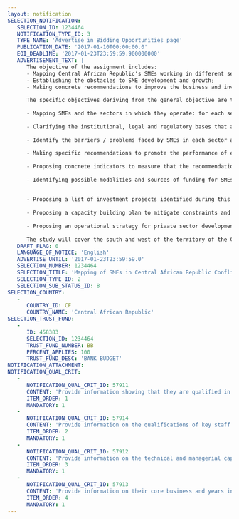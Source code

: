```yaml
---
layout: notification
SELECTION_NOTIFICATION: 
   SELECTION_ID: 1234464
   NOTIFICATION_TYPE_ID: 3
   TYPE_NAME: 'Advertise in Bidding Opportunities page'
   PUBLICATION_DATE: '2017-01-10T00:00:00.0'
   EOI_DEADLINE: '2017-01-23T23:59:59.900000000'
   ADVERTISEMENT_TEXT: |
      The objective of the assignment includes:
      - Mapping Central African Republic's SMEs working in different sectors such as agriculture, mining, trade, forestry, construction, telecommunications, tourism, crafts or any other potential sector for the development of the Central African economy;
      - Establishing the obstacles to SME development and growth; 
      - Making concrete recommendations to improve the business and investment climate.
      
      The specific objectives deriving from the general objective are to:
      
      - Mapping SMEs and the sectors in which they operate: for each sector, identify high potential value chains, key players in the value chain and their characteristics in terms of employment, profits, indebtedness and access to financing (including suppliers, producers, transporters, traders, processors, final distributors and other service providers at different levels of the chain). A description of the value chain with links in terms of flows among all key players is expected as a starting point for the analysis;
      
      - Clarifying the institutional, legal and regulatory bases that apply to each sector of SMEs for their creation as well as their operations;
      
      - Identify the barriers / problems faced by SMEs in each sector and propose short, medium and long-term recommendations for improving their situation. This should include a detailed description of the key problems, constraints and opportunities encountered at each link in the identified value chains, including, inter alia, policy and institutional issues that affect value chain performance and trade barriers (tariff and non-tariff, etc.);
      
      - Making specific recommendations to promote the performance of each value chain in order to improve the volume, quality and value of trade;
      
      - Proposing concrete indicators to measure that the recommendations to be implemented in order to improve the business climate and investments for SMEs;
      
      - Identifying possible modalities and sources of funding for SMEs;
      
      
      - Proposing a list of investment projects identified during this diagnostic study. These projects should be subject to a preliminary analysis to specify the total cost of the project, the capital adequacy of the sponsors at least and the need for financing; And to validate the requirements: operational credibility, bankability, industry experience, mastery of technology and the market.
      
      - Proposing a capacity building plan to mitigate constraints and obstacles identified; and
      
      - Proposing an operational strategy for private sector development and identify support actions that IFC could provide to promote entrepreneurship, taking into account the expectations of the financial sector.
      
      The study will cover the south and west of the territory of the Central African Republic and Region No. 7 (Bangui). It is understood that the south covers Region 1 (Ombella M'poko and Lobaye) and the west covers Region 2 (Manbéré Kadei, Sangha Mbaéré and Nana Mambéré).
   DRAFT_FLAG: 0
   LANGUAGE_OF_NOTICE: 'English'
   ADVERTISE_UNTIL: '2017-01-23T23:59:59.0'
   SELECTION_NUMBER: 1234464
   SELECTION_TITLE: 'Mapping of SMEs in Central African Republic Conflict Affected States in Africa (CASA)'
   SELECTION_TYPE_ID: 2
   SELECTION_SUB_STATUS_ID: 8
SELECTION_COUNTRY: 
   - 
      COUNTRY_ID: CF
      COUNTRY_NAME: 'Central African Republic'
SELECTION_TRUST_FUND: 
   - 
      ID: 458383
      SELECTION_ID: 1234464
      TRUST_FUND_NUMBER: BB
      PERCENT_APPLIES: 100
      TRUST_FUND_DESC: 'BANK BUDGET'
NOTIFICATION_ATTACHMENT: 
NOTIFICATION_QUAL_CRIT: 
   - 
      NOTIFICATION_QUAL_CRIT_ID: 57911
      CONTENT: 'Provide information showing that they are qualified in the field of the assignment.'
      ITEM_ORDER: 1
      MANDATORY: 1
   - 
      NOTIFICATION_QUAL_CRIT_ID: 57914
      CONTENT: 'Provide information on the qualifications of key staff.'
      ITEM_ORDER: 2
      MANDATORY: 1
   - 
      NOTIFICATION_QUAL_CRIT_ID: 57912
      CONTENT: 'Provide information on the technical and managerial capabilities of the firm.'
      ITEM_ORDER: 3
      MANDATORY: 1
   - 
      NOTIFICATION_QUAL_CRIT_ID: 57913
      CONTENT: 'Provide information on their core business and years in business.'
      ITEM_ORDER: 4
      MANDATORY: 1
---
```

